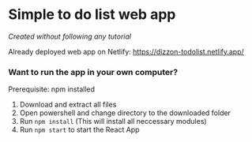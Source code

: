 # Simple to do list web app
*Created without following any tutorial*

Already deployed web app on Netlify:
https://dizzon-todolist.netlify.app/


### Want to run the app in your own computer?
Prerequisite: npm installed

1. Download and extract all files
2. Open powershell and change directory to the downloaded folder
3. Run ```npm install``` (This will install all neccessary modules)
4. Run ```npm start``` to start the React App
